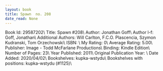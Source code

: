 ```yaml
---
layout: book
title: Spawn  no. 208
date_read: None
---
```


Book Id: 29587202\ 
Title: Spawn #208\ 
Author: Jonathan Goff\ 
Author l-f: Goff, Jonathan\ 
Additional Authors: Will Carlton, F.C.O. Plascencia, Szymon Kudranski, Tom Orzechowski\ 
ISBN: \ 
My Rating: 0\ 
Average Rating: 5.00\ 
Publisher: Image - Todd McFarlane Productions\ 
Binding: Kindle Edition\ 
Number of Pages: 23\ 
Year Published: 2011\ 
Original Publication Year: \ 
Date Added: 2020/04/02\ 
Bookshelves: kupka-wstydu\ 
Bookshelves with positions: kupka-wstydu (#1125)\ 

